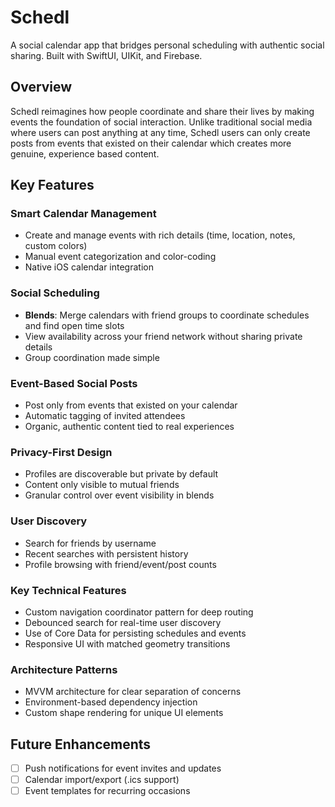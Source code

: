 # Schedl

A social calendar app that bridges personal scheduling with authentic social sharing. Built with SwiftUI, UIKit, and Firebase.

## Overview

Schedl reimagines how people coordinate and share their lives by making events the foundation of social interaction. Unlike traditional social media where users can post anything at any time, Schedl users can only create posts from events that existed on their calendar which creates more genuine, experience based content.

## Key Features

### Smart Calendar Management
- Create and manage events with rich details (time, location, notes, custom colors)
- Manual event categorization and color-coding
- Native iOS calendar integration

### Social Scheduling
- **Blends**: Merge calendars with friend groups to coordinate schedules and find open time slots
- View availability across your friend network without sharing private details
- Group coordination made simple

### Event-Based Social Posts
- Post only from events that existed on your calendar
- Automatic tagging of invited attendees
- Organic, authentic content tied to real experiences

### Privacy-First Design
- Profiles are discoverable but private by default
- Content only visible to mutual friends
- Granular control over event visibility in blends

### User Discovery
- Search for friends by username
- Recent searches with persistent history
- Profile browsing with friend/event/post counts

### Key Technical Features
- Custom navigation coordinator pattern for deep routing
- Debounced search for real-time user discovery
- Use of Core Data for persisting schedules and events
- Responsive UI with matched geometry transitions

### Architecture Patterns
- MVVM architecture for clear separation of concerns
- Environment-based dependency injection
- Custom shape rendering for unique UI elements

## Future Enhancements

- [ ] Push notifications for event invites and updates
- [ ] Calendar import/export (.ics support)
- [ ] Event templates for recurring occasions

